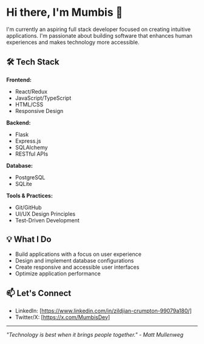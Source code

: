 # Hi there, I'm Mumbis 👋

I'm currently an aspiring full stack developer focused on creating intuitive applications. I'm passionate about building software that enhances human experiences and makes technology more accessible.

## 🛠️ Tech Stack

**Frontend:**
- React/Redux
- JavaScript/TypeScript
- HTML/CSS
- Responsive Design

**Backend:**
- Flask
- Express.js
- SQLAlchemy
- RESTful APIs

**Database:**
- PostgreSQL
- SQLite

**Tools & Practices:**
- Git/GitHub
- UI/UX Design Principles
- Test-Driven Development

## 💡 What I Do
- Build applications with a focus on user experience
- Design and implement database configurations
- Create responsive and accessible user interfaces
- Optimize application performance

## 📫 Let's Connect
- LinkedIn: [https://www.linkedin.com/in/zildjian-crumpton-99079a180/]
- Twitter/X: [https://x.com/MumbisDev]

---
*"Technology is best when it brings people together." - Matt Mullenweg*
